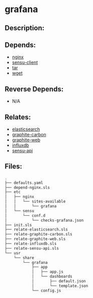 # grafana

## Description:



## Depends:

  -  [nginx](/salt/nginx)
  -  [sensu-client](/salt/sensu-client)
  -  [tar](/salt/tar)
  -  [wget](/salt/wget)

## Reverse Depends:

  -  N/A

## Relates:

  -  [elasticsearch](/salt/elasticsearch)
  -  [graphite-carbon](/salt/graphite-carbon)
  -  [graphite-web](/salt/graphite-web)
  -  [influxdb](/salt/influxdb)
  -  [sensu-api](/salt/sensu-api)

## Files:

```bash
.
├── defaults.yaml
├── depend-nginx.sls
├── etc
│   ├── nginx
│   │   └── sites-available
│   │       └── grafana
│   └── sensu
│       └── conf.d
│           └── checks-grafana.json
├── init.sls
├── relate-elasticsearch.sls
├── relate-graphite-carbon.sls
├── relate-graphite-web.sls
├── relate-influxdb.sls
├── relate-sensu-api.sls
└── usr
    └── share
        └── grafana
            ├── app
            │   ├── app.js
            │   └── dashboards
            │       ├── default.json
            │       └── template.json
            └── config.js
```
